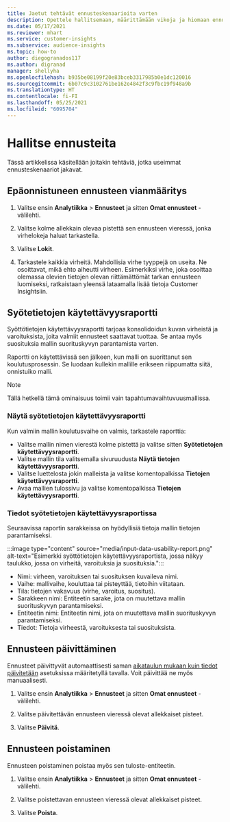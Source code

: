 ```yaml
---
title: Jaetut tehtävät ennusteskenaarioita varten
description: Opettele hallitsemaan, määrittämään vikoja ja hiomaan ennusteita.
ms.date: 05/17/2021
ms.reviewer: mhart
ms.service: customer-insights
ms.subservice: audience-insights
ms.topic: how-to
author: diegogranados117
ms.author: digranad
manager: shellyha
ms.openlocfilehash: b935be08199f20e83bceb3317985b0e1dc120016
ms.sourcegitcommit: 6b07c9c3102761be162e4842f3c9fbc19f948a9b
ms.translationtype: HT
ms.contentlocale: fi-FI
ms.lasthandoff: 05/25/2021
ms.locfileid: "6095704"
---
```

# <a name="manage-predictions"></a>Hallitse ennusteita

Tässä artikkelissa käsitellään joitakin tehtäviä, jotka useimmat ennusteskenaariot jakavat.

## <a name="troubleshoot-a-failed-prediction"></a>Epäonnistuneen ennusteen vianmääritys

1. Valitse ensin **Analytiikka** > **Ennusteet** ja sitten **Omat ennusteet** -välilehti.

1. Valitse kolme allekkain olevaa pistettä sen ennusteen vieressä, jonka virhelokeja haluat tarkastella.

1. Valitse **Lokit**.

1. Tarkastele kaikkia virheitä. Mahdollisia virhe tyyppejä on useita. Ne osoittavat, mikä ehto aiheutti virheen. Esimerkiksi virhe, joka osoittaa olemassa olevien tietojen olevan riittämättömät tarkan ennusteen luomiseksi, ratkaistaan yleensä lataamalla lisää tietoja Customer Insightsiin.

## <a name="input-data-usability-report"></a>Syötetietojen käytettävyysraportti

Syöttötietojen käytettävyysraportti tarjoaa konsolidoidun kuvan virheistä ja varoituksista, joita valmiit ennusteet saattavat tuottaa. Se antaa myös suosituksia mallin suorituskyvyn parantamista varten.

Raportti on käytettävissä sen jälkeen, kun malli on suorittanut sen koulutusprosessin. Se luodaan kullekin mallille erikseen riippumatta siitä, onnistuiko malli.

> [!NOTE]
> Tällä hetkellä tämä ominaisuus toimii vain tapahtumavaihtuvuusmallissa.

### <a name="view-the-input-data-usability-report"></a>Näytä syötetietojen käytettävyysraportti

Kun valmiin mallin koulutusvaihe on valmis, tarkastele raporttia:
- Valitse mallin nimen vierestä kolme pistettä ja valitse sitten **Syötetietojen käytettävyysraportti**.
- Valitse mallin tila valitsemalla sivuruudusta **Näytä tietojen käytettävyysraportti**.
- Valitse luettelosta jokin malleista ja valitse komentopalkissa **Tietojen käytettävyysraportti**.
- Avaa mallien tulossivu ja valitse komentopalkissa **Tietojen käytettävyysraportti**.

### <a name="information-in-the-input-data-usability-report"></a>Tiedot syötetietojen käytettävyysraportissa

Seuraavissa raportin sarakkeissa on hyödyllisiä tietoja mallin tietojen parantamiseksi.

:::image type="content" source="media/input-data-usability-report.png" alt-text="Esimerkki syöttötietojen käytettävyysraportista, jossa näkyy taulukko, jossa on virheitä, varoituksia ja suosituksia.":::

- Nimi: virheen, varoituksen tai suosituksen kuvaileva nimi.
- Vaihe: mallivaihe, kouluttaa tai pisteyttää, tietoihin viitataan.
- Tila: tietojen vakavuus (virhe, varoitus, suositus).
- Sarakkeen nimi: Entiteetin sarake, jota on muutettava mallin suorituskyvyn parantamiseksi.
- Entiteetin nimi: Entiteetin nimi, jota on muutettava mallin suorituskyvyn parantamiseksi.
- Tiedot: Tietoja virheestä, varoituksesta tai suosituksista.

## <a name="refresh-a-prediction"></a>Ennusteen päivittäminen

Ennusteet päivittyvät automaattisesti saman [aikataulun mukaan kuin tiedot päivitetään](system.md#schedule-tab) asetuksissa määritetyllä tavalla. Voit päivittää ne myös manuaalisesti.

1. Valitse ensin **Analytiikka** > **Ennusteet** ja sitten **Omat ennusteet** -välilehti.

1. Valitse päivitettävän ennusteen vieressä olevat allekkaiset pisteet.

1. Valitse **Päivitä**.

## <a name="delete-a-prediction"></a>Ennusteen poistaminen

Ennusteen poistaminen poistaa myös sen tuloste-entiteetin.

1. Valitse ensin **Analytiikka** > **Ennusteet** ja sitten **Omat ennusteet** -välilehti.

1. Valitse poistettavan ennusteen vieressä olevat allekkaiset pisteet.

1. Valitse **Poista**.
